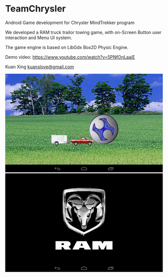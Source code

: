 TeamChrysler
============

Android Game development for Chrysler MindTrekker program


We developed a RAM truck trailor towing game, with on-Screen Button user interaction
and Menu UI system.

The game engine is based on LibGdx Box2D Physic Engine. 

Demo video: https://www.youtube.com/watch?v=5PNfOnLaaiE




Kuan Xing
kuanslove@gmail.com


![Alt text](/ScreenShot/Screenshot_2013-10-08-14-44-41.png?raw=true "Optional Title")
![Alt text](/ScreenShot/Screenshot_2013-10-08-14-44-31.png?raw=true "Optional Title")

